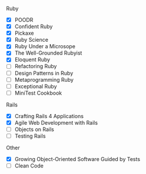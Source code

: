 Ruby

* [x] POODR
* [x] Confident Ruby
* [x] Pickaxe
* [x] Ruby Science
* [x] Ruby Under a Microsope
* [x] The Well-Grounded Rubyist
* [x] Eloquent Ruby
* [ ] Refactoring Ruby
* [ ] Design Patterns in Ruby
* [ ] Metaprogramming Ruby
* [ ] Exceptional Ruby
* [ ] MiniTest Cookbook

Rails

* [x] Crafting Rails 4 Applications
* [x] Agile Web Development with Rails
* [ ] Objects on Rails
* [ ] Testing Rails

Other

* [x] Growing Object-Oriented Software Guided by Tests
* [ ] Clean Code
